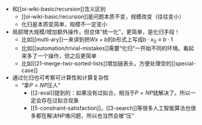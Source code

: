 - 和[[oi-wiki-basic/recursion]]含义区别
  - [[oi-wiki-basic/recursion]]是问题本质不变，规模改变（往往变小）
  - 化归是本质变简单，规模不一定变小
- 局部增大规模/增加额外操作，但总体“统一化”，更简单，是化归手段！
  - 比如[[multi-ary]]一来讲到把$Wx+b$的$b$形式上写成$b \cdot x_0\equiv b\cdot 1$
  - 比如[[automation/trivial-mistakes]]需要“化归”一开始不同的环境。看起来多了一个操作，但之后更简单
  - 比如[[21-merge-two-sorted-lists]]增加链表头，方便处理空的[[special-case]]
- 通过化归也可考察可计算性和计算复杂性
  - “拿$P=NP$压人”
    - [[2-eval]]提到的：如果没有过拟合，相当于$P=NP$就解决了。所以一定会存在过拟合现象
    - [[5-constraint-satisfaction]]，[[3-search]]等很多人工智能算法也很多都在解决NP难问题，所以也当然会被“压”